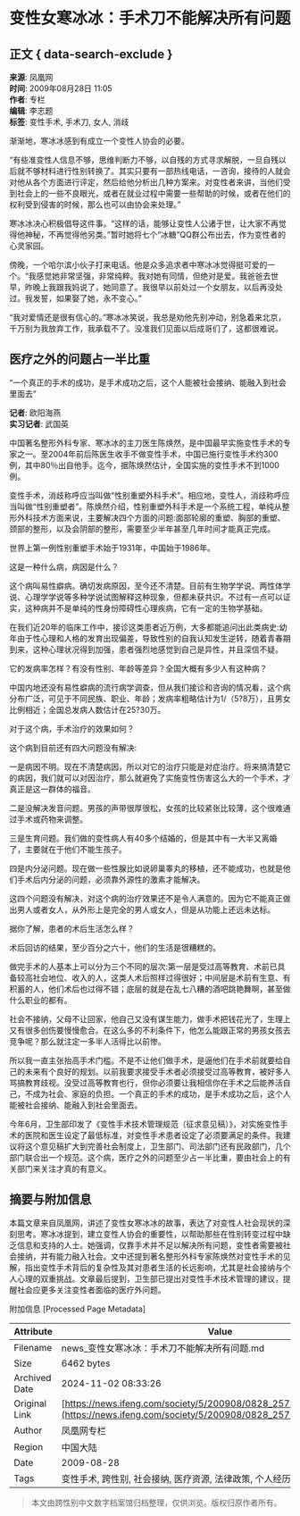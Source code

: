 # 变性女寒冰冰：手术刀不能解决所有问题

## 正文 { data-search-exclude }


**来源**: 凤凰网  
**时间**: 2009年08月28日 11:05  
**作者**: 专栏  
**编辑**: 李志题  
**标签**: 变性手术, 手术刀, 女人, 消歧  

渐渐地，寒冰冰感到有成立一个变性人协会的必要。

“有些准变性人信息不够，思维判断力不够，以自残的方式寻求解脱，一旦自残以后就不够材料进行性别转换了。其实只要有一部热线电话，一咨询，接待的人就会对他从各个方面进行评定，然后给他分析出几种方案来。对变性者来讲，当他们受到社会上的一些不良眼光，或者在就业过程中需要一些帮助的时候，或者在他们的权利受到侵害的时候，那么也可以由协会来处理。”

寒冰冰决心积极倡导这件事。“这样的话，能够让变性人公诸于世，让大家不再觉得他神秘，不再觉得他另类。”暂时她将七个“冰糖”QQ群公布出去，作为变性者的心灵家园。

傍晚，一个哈尔滨小伙子打来电话。他是众多追求者中寒冰冰觉得挺可爱的一个。“我感觉她非常坚强，非常纯粹。我对她有同情，但绝对是爱。我爸爸去世早，昨晚上我跟我妈说了，她同意了。我很早以前处过一个女朋友，以后再没处过。我发誓，如果娶了她，永不变心。”

“我对爱情还是很有信心的。”寒冰冰笑说，我总是劝他先别冲动，别急着来北京，千万别为我放弃工作，我承载不了。没准我们见面以后成哥们了，这都很难说。

## 医疗之外的问题占一半比重

“一个真正的手术的成功，是手术成功之后，这个人能被社会接纳、能融入到社会里面去”

**记者**: 欧阳海燕  
**实习记者**: 武国英

中国著名整形外科专家、寒冰冰的主刀医生陈焕然，是中国最早实施变性手术的专家之一。至2004年前后陈医生收手不做变性手术，中国已施行变性手术约300例，其中80％出自他手。迄今，据陈焕然估计，全国实施的变性手术不到1000例。

变性手术，消歧称呼应当叫做“性别重塑外科手术”。相应地，变性人，消歧称呼应当叫做“性别重塑者”。陈焕然介绍，性别重塑外科手术是一个系统工程，单纯从整形外科技术方面来说，主要解决四个方面的问题:面部轮廓的重塑、胸部的重塑、颈部的整形，以及会阴部的整形，需要至少半年甚至几年时间才能真正完成。

世界上第一例性别重塑手术始于1931年，中国始于1986年。

这是一种什么病，病因是什么？

这个病叫易性癖病。确切发病原因，至今还不清楚。目前有生物学学说、两性体学说、心理学学说等多种学说试图解释这种现象，但都未获共识。不过有一点可以证实，这种病并不是单纯的性身份障碍性心理疾病，它有一定的生物学基础。

在我们近20年的临床工作中，接诊这类患者近万例，大多都能追问出此类病史:幼年由于性心理和人格的发育出现偏差，导致性别的自我认知发生逆转，随着青春期到来，这种心理状况得到加强，患者强烈地感觉到自己是异性，并且深信不疑。

它的发病率怎样？有没有性别、年龄等差异？全国大概有多少人有这种病？

中国内地还没有易性癖病的流行病学调查，但从我们接诊和咨询的情况看，这个病分布广泛，可见于不同民族、职业、年龄；发病率粗略估计为1/（5?8万），且男女比例相近；全国总发病人数估计在25?30万。

对于这个病，手术治疗的效果如何？

这个病到目前还有四大问题没有解决:

一是病因不明。现在不清楚病因，所以对它的治疗只能是对症治疗。将来搞清楚它的病因，我们就可以对因治疗，那么就避免了实施变性伤害这么大的一个手术，才真正是这一群体的福音。

二是没解决发音问题。男孩的声带很厚很松，女孩的比较紧张比较薄，这个很难通过手术或药物来调整。

三是生育问题。我们做的变性病人有40多个结婚的，但是其中有一大半又离婚了，主要就在于他们不能生孩子。

四是内分泌问题。现在做一些性腺比如说卵巢睾丸的移植，还不能成功，也就是他们手术后内分泌的问题，必须靠外源性的激素才能解决。

这四个问题没有解决，对这个病的治疗效果还不是令人满意的。因为它不能真正做出男人或者女人，从外形上是完全的男人或女人，但是从功能上还远未达标。

据你了解，患者的术后生活怎么样？

术后回访的结果，至少百分之六十，他们的生活是很糟糕的。

做完手术的人基本上可以分为三个不同的层次:第一层是受过高等教育、术前已具备较高社会地位、收入的人，这类人术后照样过得很好；中间层是术前有生意、有积蓄的人，他们术后也过得不错；底层的就是在乱七八糟的酒吧跳艳舞啊，甚至做什么职业的都有。

社会不接纳，父母不让回家，他自己又没有谋生能力，做手术把钱花光了，生理上又有很多创伤要慢慢愈合。在这么多的不利条件下，他怎么能跟正常的男孩女孩去竞争呢？那么就注定一多半人活得比以前惨。

所以我一直主张抬高手术门槛。不是不让他们做手术，是逼他们在手术前就要给自己的未来有个良好的规划。以前我要求接受手术者必须接受过高等教育，被好多人骂搞教育歧视。没受过高等教育也行，但你必须要让我相信你在手术之后能养活自己，不成为社会、家庭的负担。一个真正的手术的成功，是手术成功之后，这个人能被社会接纳、能融入到社会里面去。

今年6月，卫生部印发了《变性手术技术管理规范（征求意见稿）》，对实施变性手术的医院和医生设定了最低标准，对变性手术患者设定了必须要满足的条件。我建议将这个意见稿扩大到完善社会制度上，卫生部门、司法部门还有民政部门，几个部门联合出一个规范。这个病，医疗之外的问题至少占一半比重，要由社会上的有关部门来关注才真的有意义。

## 摘要与附加信息

<!-- tcd_abstract -->
本篇文章来自凤凰网，讲述了变性女寒冰冰的故事，表达了对变性人社会现状的深刻思考。寒冰冰提到，建立变性人协会的重要性，以帮助那些在性别转变过程中缺乏信息和支持的人士。她强调，仅靠手术并不足以解决所有问题，变性者需要被社会接纳，并有能力融入社会。文中还提到著名整形外科专家陈焕然对变性手术的见解，指出变性手术背后的复杂性及其对患者生活的长远影响，尤其是社会接纳与个人心理的双重挑战。文章最后提到，卫生部已提出对变性手术技术管理的建议，提醒社会应更多关注变性者面临的医疗外问题。
<!-- tcd_abstract_end -->

附加信息 [Processed Page Metadata]

| Attribute       | Value                                  |
|-----------------|----------------------------------------|
| Filename        | news_变性女寒冰冰：手术刀不能解决所有问题.md                             |
| Size            | 6462 bytes                           |
| Archived Date   | 2024-11-02 08:33:26                             |
| Original Link   | [https://news.ifeng.com/society/5/200908/0828_2579_1324706_4.shtml](https://news.ifeng.com/society/5/200908/0828_2579_1324706_4.shtml)                       |
| Author          | 凤凰网专栏                               |
| Region          | 中国大陆                               |
| Date            | 2009-08-28                                 |
| Tags            | 变性手术, 跨性别, 社会接纳, 医疗资源, 法律政策, 个人经历                                 |
>
> 本文由跨性别中文数字档案馆归档整理，仅供浏览。版权归原作者所有。
>